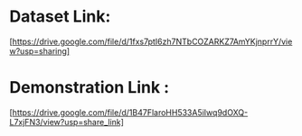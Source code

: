 # Dataset Link:
[https://drive.google.com/file/d/1fxs7ptI6zh7NTbCOZARKZ7AmYKjnprrY/view?usp=sharing]
# Demonstration Link :
[https://drive.google.com/file/d/1B47FlaroHH533A5iIwq9dOXQ-L7xjFN3/view?usp=share_link]
